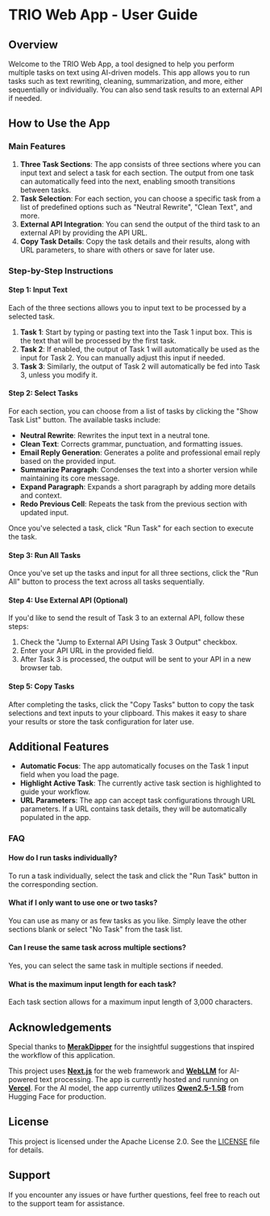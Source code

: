 # TRIO Web App - User Guide

## Overview

Welcome to the TRIO Web App, a tool designed to help you perform multiple tasks on text using AI-driven models. This app allows you to run tasks such as text rewriting, cleaning, summarization, and more, either sequentially or individually. You can also send task results to an external API if needed.

## How to Use the App

### Main Features

1. **Three Task Sections**: The app consists of three sections where you can input text and select a task for each section. The output from one task can automatically feed into the next, enabling smooth transitions between tasks.
2. **Task Selection**: For each section, you can choose a specific task from a list of predefined options such as "Neutral Rewrite", "Clean Text", and more.
3. **External API Integration**: You can send the output of the third task to an external API by providing the API URL.
4. **Copy Task Details**: Copy the task details and their results, along with URL parameters, to share with others or save for later use.

### Step-by-Step Instructions

#### Step 1: Input Text
Each of the three sections allows you to input text to be processed by a selected task.

1. **Task 1**: Start by typing or pasting text into the Task 1 input box. This is the text that will be processed by the first task.
2. **Task 2**: If enabled, the output of Task 1 will automatically be used as the input for Task 2. You can manually adjust this input if needed.
3. **Task 3**: Similarly, the output of Task 2 will automatically be fed into Task 3, unless you modify it.

#### Step 2: Select Tasks
For each section, you can choose from a list of tasks by clicking the "Show Task List" button. The available tasks include:

- **Neutral Rewrite**: Rewrites the input text in a neutral tone.
- **Clean Text**: Corrects grammar, punctuation, and formatting issues.
- **Email Reply Generation**: Generates a polite and professional email reply based on the provided input.
- **Summarize Paragraph**: Condenses the text into a shorter version while maintaining its core message.
- **Expand Paragraph**: Expands a short paragraph by adding more details and context.
- **Redo Previous Cell**: Repeats the task from the previous section with updated input.

Once you've selected a task, click "Run Task" for each section to execute the task.

#### Step 3: Run All Tasks
Once you've set up the tasks and input for all three sections, click the "Run All" button to process the text across all tasks sequentially.

#### Step 4: Use External API (Optional)
If you'd like to send the result of Task 3 to an external API, follow these steps:
1. Check the "Jump to External API Using Task 3 Output" checkbox.
2. Enter your API URL in the provided field.
3. After Task 3 is processed, the output will be sent to your API in a new browser tab.

#### Step 5: Copy Tasks
After completing the tasks, click the "Copy Tasks" button to copy the task selections and text inputs to your clipboard. This makes it easy to share your results or store the task configuration for later use.

## Additional Features

- **Automatic Focus**: The app automatically focuses on the Task 1 input field when you load the page.
- **Highlight Active Task**: The currently active task section is highlighted to guide your workflow.
- **URL Parameters**: The app can accept task configurations through URL parameters. If a URL contains task details, they will be automatically populated in the app.

### FAQ

#### How do I run tasks individually?
To run a task individually, select the task and click the "Run Task" button in the corresponding section.

#### What if I only want to use one or two tasks?
You can use as many or as few tasks as you like. Simply leave the other sections blank or select "No Task" from the task list.

#### Can I reuse the same task across multiple sections?
Yes, you can select the same task in multiple sections if needed.

#### What is the maximum input length for each task?
Each task section allows for a maximum input length of 3,000 characters.

## Acknowledgements

Special thanks to **[MerakDipper](https://github.com/MerakDipper)** for the insightful suggestions that inspired the workflow of this application.

This project uses **[Next.js](https://nextjs.org/)** for the web framework and **[WebLLM](https://webllm.mlc.ai/)** for AI-powered text processing. The app is currently hosted and running on **[Vercel](https://vercel.com/)**. For the AI model, the app currently utilizes **[Qwen2.5-1.5B](https://huggingface.co/Qwen/Qwen2.5-1.5B)** from Hugging Face for production.

## License

This project is licensed under the Apache License 2.0. See the [LICENSE](LICENSE) file for details.

## Support

If you encounter any issues or have further questions, feel free to reach out to the support team for assistance.